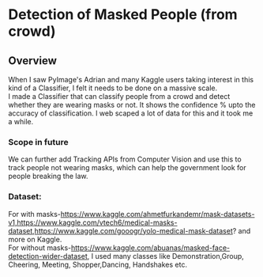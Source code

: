 # Detection of Masked People (from crowd) 
## Overview
When I saw PyImage's Adrian and many Kaggle users taking interest in this kind of a Classifier, I felt it needs to be done on a massive scale.</br>
I made a Classifier that can classify people from a crowd and detect whether they are wearing masks or not. It shows the confidence % upto the accuracy of classification. I web scaped a lot of data for this and it took me a while. </br>

### Scope in future
We can further add Tracking APIs from Computer Vision and use this to track people not wearing masks, which can help the government look for people breaking the law. 

### Dataset:
For with masks-https://www.kaggle.com/ahmetfurkandemr/mask-datasets-v1,https://www.kaggle.com/vtech6/medical-masks-dataset,https://www.kaggle.com/gooogr/yolo-medical-mask-dataset? and more on Kaggle.</br> 
For without masks-https://www.kaggle.com/abuanas/masked-face-detection-wider-dataset, I used many classes like Demonstration,Group, Cheering, Meeting, Shopper,Dancing, Handshakes etc. 
